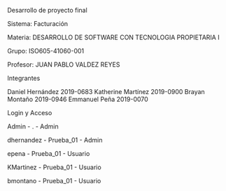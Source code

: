 Desarrollo de proyecto final

Sistema: Facturación

Materia: DESARROLLO DE SOFTWARE CON TECNOLOGIA PROPIETARIA I 

Grupo: ISO605-41060-001 

Profesor: JUAN PABLO VALDEZ REYES

Integrantes

Daniel Hernández 2019-0683
Katherine Martínez 2019-0900
Brayan Montaño 2019-0946
Emmanuel Peña 2019-0070

Login y Acceso

Admin - . - Admin

dhernandez - Prueba_01 - Admin

epena - Prueba_01 - Usuario

KMartinez - Prueba_01 -  Usuario

bmontano - Prueba_01 - Usuario

